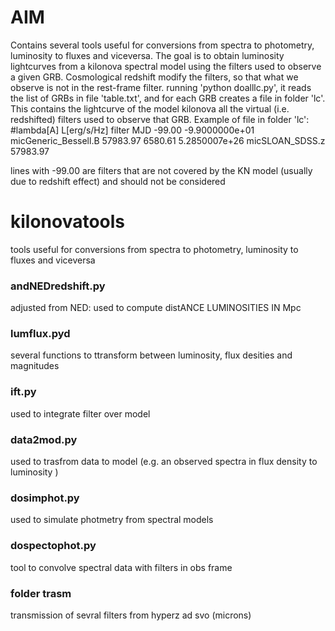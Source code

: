 

# AIM
Contains several tools useful for conversions from spectra to photometry, luminosity to fluxes and viceversa.
The goal is to obtain luminosity lightcurves from a kilonova spectral model using the filters used to observe a given GRB.
Cosmological redshift modify the filters, so that what we observe is not in the rest-frame filter.
running 'python doalllc.py', it reads the list of GRBs in file 'table.txt', and for each GRB creates a file in
folder 'lc'. This contains the lightcurve of the model kilonova all the virtual (i.e. redshifted) filters used to observe that GRB.
Example of file in folder 'lc':
#lambda[A]  L[erg/s/Hz]         filter       MJD
-99.00  -9.9000000e+01  micGeneric_Bessell.B    57983.97
6580.61 5.2850007e+26   micSLOAN_SDSS.z 57983.97

lines with -99.00 are filters that are not covered by the KN model (usually due to redshift effect)
and should not be considered

# kilonovatools
tools useful for conversions from spectra to photometry, luminosity to fluxes and viceversa

### andNEDredshift.py
adjusted from NED: used to compute distANCE LUMINOSITIES IN Mpc

### lumflux.pyd
several functions to ttransform between luminosity, flux desities and magnitudes

### ift.py  
used to integrate filter over model

### data2mod.py  
used to trasfrom data to model (e.g. an observed spectra in flux density to luminosity )

### dosimphot.py  
used to simulate photmetry from spectral models

### dospectophot.py
tool to convolve spectral data with filters in obs frame

### folder  trasm
transmission of sevral filters from hyperz ad svo (microns)

